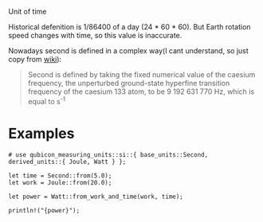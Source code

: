 Unit of time

Historical defenition is 1/86400 of a day (24 * 60 * 60).
But Earth rotation speed changes with time, so this value is inaccurate.

Nowadays second is defined in a complex way(I cant understand, so just copy from [wiki](https://en.wikipedia.org/wiki/Second)):
> Second is defined by taking the fixed numerical value of the caesium frequency,
> the unperturbed ground-state hyperfine transition frequency of the caesium 133 atom,
> to be 9 192 631 770 Hz, which is equal to s<sup>-1</sup>

# Examples
```
# use qubicon_measuring_units::si::{ base_units::Second, derived_units::{ Joule, Watt } };

let time = Second::from(5.0);
let work = Joule::from(20.0);

let power = Watt::from_work_and_time(work, time);

println!("{power}");
```